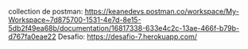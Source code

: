 collection de postman: https://keanedevs.postman.co/workspace/My-Workspace~7d875700-1531-4e7d-8e15-5db2f49ea68b/documentation/16817338-633e4c2c-13ae-466f-b79b-d767fa0eae22
Desafio: https://desafio-7.herokuapp.com/
